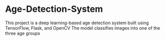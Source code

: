 # Age-Detection-System
 This project is a deep learning-based age detection system built using TensorFlow, Flask, and OpenCV The model classifies images into one of the three age groups
